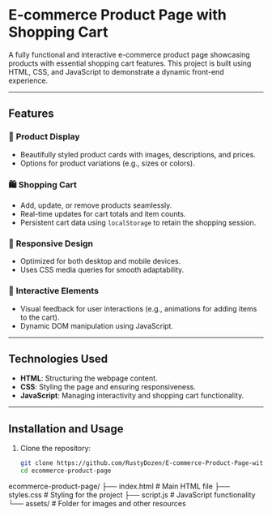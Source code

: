 # **E-commerce Product Page with Shopping Cart**

A fully functional and interactive e-commerce product page showcasing products with essential shopping cart features. This project is built using HTML, CSS, and JavaScript to demonstrate a dynamic front-end experience.

---

## **Features**

### 🛒 **Product Display**
- Beautifully styled product cards with images, descriptions, and prices.
- Options for product variations (e.g., sizes or colors).

### 🛍️ **Shopping Cart**
- Add, update, or remove products seamlessly.
- Real-time updates for cart totals and item counts.
- Persistent cart data using `localStorage` to retain the shopping session.

### 📱 **Responsive Design**
- Optimized for both desktop and mobile devices.
- Uses CSS media queries for smooth adaptability.

### 🎨 **Interactive Elements**
- Visual feedback for user interactions (e.g., animations for adding items to the cart).
- Dynamic DOM manipulation using JavaScript.

---

## **Technologies Used**

- **HTML**: Structuring the webpage content.
- **CSS**: Styling the page and ensuring responsiveness.
- **JavaScript**: Managing interactivity and shopping cart functionality.

---

## **Installation and Usage**

1. Clone the repository:
   ```bash
   git clone https://github.com/RustyDozen/E-commerce-Product-Page-with-Shopping-Cart.git
   cd ecommerce-product-page
ecommerce-product-page/
├── index.html          # Main HTML file
├── styles.css          # Styling for the project
├── script.js           # JavaScript functionality
└── assets/             # Folder for images and other resources


